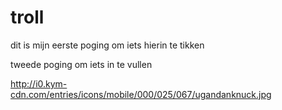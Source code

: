 # troll

dit is mijn eerste poging om iets hierin te tikken


tweede poging om iets in te vullen

http://i0.kym-cdn.com/entries/icons/mobile/000/025/067/ugandanknuck.jpg

